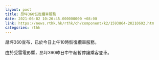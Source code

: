 ```yaml
---
layout: post
title: 昂坪360恢復纜車服務
date: 2021-06-02 10:26:45.000000000 +08:00
link: https://news.rthk.hk/rthk/ch/component/k2/1593864-20210602.htm
categories: rthk
---
```


昂坪360宣布，已於今日上午10時恢復纜車服務。

由於受雷電影響，昂坪360昨日中午起暫停讓乘客登車。
